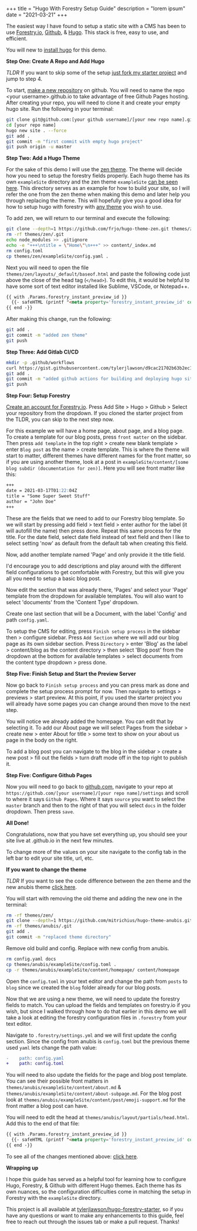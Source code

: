 +++
title = "Hugo With Forestry Setup Guide"
description = "lorem ipsum"
date = "2021-03-21"
+++

The easiest way I have found to setup a static site with a CMS has been to use [Forestry.io](https://forestry.io/), [Github](https://github.com), & [Hugo](https://gohugo.io/). This stack is free, easy to use, and efficient.

You will new to [install hugo](https://gohugo.io/getting-started/installing/) for this demo.

**Step One: Create A Repo and Add Hugo**

_TLDR_ If you want to skip some of the setup [just fork my starter project](https://github.com/tylerjlawson/hugo-forestry-starter) and jump to step 4.

To start, [make a new repository](https://github.com/new) on github. You will need to name the repo &lt;your username&gt;.github.io to take advantage of free Github Pages hosting. After creating your repo, you will need to clone it and create your empty hugo site. Run the following in your terminal:

```sh
git clone git@github.com:[your github username]/[your new repo name].git
cd [your repo name]
hugo new site . --force
git add .
git commit -m "first commit with empty hugo project"
git push origin -u master
```

**Step Two: Add a Hugo Theme**

For the sake of this demo I will use the [zen theme](https://themes.gohugo.io/hugo-theme-zen/). The theme will decide how you need to setup the forestry fields properly. Each hugo theme has its own `exampleSite` directory and the zen theme `exampleSite` [can be seen here](https://github.com/frjo/hugo-theme-zen/tree/main/exampleSite). This directory serves as an example for how to build your site, so I will refer the one from the zen theme when making this demo and later help you through replacing the theme. This will hopefully give you a good idea for how to setup hugo with forestry with [any theme](https://themes.gohugo.io) you wish to use.

To add zen, we will return to our terminal and execute the following:

```sh
git clone --depth=1 https://github.com/frjo/hugo-theme-zen.git themes/zen
rm -rf themes/zen/.git
echo node_modules >> .gitignore
echo -e "+++\ntitle = \"Home\"\n+++" >> content/_index.md
rm config.toml
cp themes/zen/exampleSite/config.yaml .
```

Next you will need to open the file `themes/zen/layouts/_default/baseof.html` and paste the following code just above the close of the head tag (`</head>`). To edit this, it would be helpful to have some sort of text editor installed like Sublime, VSCode, or Notepad++.

<!-- prettier-ignore-start -->
```html
{{ with .Params.forestry_instant_preview_id }}
  {{- safeHTML (printf "<meta property='forestry_instant_preview_id' content='%s'>" .) -}}
{{ end -}}
```
<!-- prettier-ignore-end -->

After making this change, run the following:

```sh
git add .
git commit -m "added zen theme"
git push
```

**Step Three: Add Gitlab CI/CD**

```sh
mkdir -p .github/workflows
curl https://gist.githubusercontent.com/tylerjlawson/d9cac21702b63b2ec119d3d7b6dc29c3/raw/6eb404ff10f09c475af9325b0d9fd9b42c627016/hugo_deploy.yml > .github/workflows/main.yml
git add .
git commit -m "added github actions for building and deploying hugo site"
git push
```

**Step Four: Setup Forestry**

[Create an account for Forestry.io](https://app.forestry.io/signup). Press Add Site > Hugo > Github > Select your repository from the dropdown. If you cloned the starter project from the TLDR, you can skip to the next step now.

For this example we will have a home page, about page, and a blog page. To create a template for our blog posts, press `front matter` on the sidebar. Then press `add template` in the top right > create new blank template > enter `Blog post` as the name > create template. This is where the theme will start to matter, different themes have different names for the front matter, so if you are using another theme, look at a post in `exampleSite/content/[some blog subdir (documentation for zen)]`. Here you will see front matter like this:

```md
+++
date = 2021-03-17T01:22:04Z
title = "Some Super Sweet Stuff"
author = "John Doe"
+++
```

These are the fields that we need to add to our Forestry blog template. So we will start by pressing add field > text field > enter author for the label (it will autofill the name) then press done. Repeat this same process for the title. For the date field, select date field instead of text field and then I like to select setting 'now' as default from the default tab when creating this field.

Now, add another template named 'Page' and only provide it the title field.

I'd encourage you to add descriptions and play around with the different field configurations to get comfortable with Forestry, but this will give you all you need to setup a basic blog post.

Now edit the section that was already there, 'Pages' and select your 'Page' template from the dropdown for available templates. You will also want to select 'documents' from the 'Content Type' dropdown.

Create one last section that will be a Document, with the label 'Config' and path `config.yaml`.

To setup the CMS for editing, press `Finish setup process` in the sidebar then > configure sidebar. Press `Add Section` where we will add our blog page as its own sidebar section. Press `Directory` > enter 'Blog' as the label > content/blog as the content directory > then select 'Blog post' from the dropdown at the bottom for available templates > select documents from the content type dropdown > press done.

**Step Five: Finish Setup and Start the Preview Server**

Now go back to `Finish setup process` and you can press mark as done and complete the setup process prompt for now. Then navigate to settings > previews > start preview. At this point, if you used the starter project you will already have some pages you can change around then move to the next step.

You will notice we already added the homepage. You can edit that by selecting it. To add our About page we will select Pages from the sidebar > create new > enter About for title > some text to show on your about us page in the body on the right.

To add a blog post you can navigate to the blog in the sidebar > create a new post > fill out the fields > turn draft mode off in the top right to publish it.

**Step Five: Configure Github Pages**

Now you will need to go back to [github.com](https://github.com), navigate to your repo at `https://github.com/[your username]/[your repo name]/settings` and scroll to where it says `Github Pages`. Where it says `source` you want to select the `master` branch and then to the right of that you will select `docs` in the folder dropdown. Then press `save`.

**All Done!**

Congratulations, now that you have set everything up, you should see your site live at <your username>.github.io in the next few minutes.

To change more of the values on your site navigate to the config tab in the left bar to edit your site title, url, etc.

**If you want to change the theme**

_TLDR_ If you want to see the code difference between the zen theme and the new anubis theme [click here](https://github.com/tylerjlawson/hugo-forestry-starter/compare/master...changeTheme).

You will start with removing the old theme and adding the new one in the terminal:

```sh
rm -rf themes/zen/
git clone --depth=1 https://github.com/mitrichius/hugo-theme-anubis.git themes/anubis
rm -rf themes/anubis/.git
git add .
git commit -m "replaced theme directory"
```

Remove old build and config. Replace with new config from anubis.

```sh
rm config.yaml docs
cp themes/anubis/exampleSite/config.toml .
cp -r themes/anubis/exampleSite/content/homepage/ content/homepage
```

Open the `config.toml` in your text editor and change the path from `posts` to `blog` since we created the `blog` folder already for our blog posts.

Now that we are using a new theme, we will need to update the forestry fields to match. You can upload the fields and templates on forestry.io if you wish, but since I walked through how to do that earlier in this demo we will take a look at editing the forestry configuration files in `.forestry` from your text editor.

Navigate to `.forestry/settings.yml` and we will first update the config section. Since the config from anubis is `config.toml` but the previous theme used `yaml` lets change the path value:

```diff
-    path: config.yaml
+    path: config.toml
```

You will need to also update the fields for the page and blog post template. You can see their possible front matters in `themes/anubis/exampleSite/content/about.md` & `themes/anubis/exampleSite/content/about-subpage.md`. For the blog post look at `themes/anubis/exampleSite/content/post/emoji-support.md` for the front matter a blog post can have.

You will need to edit the head at `themes/anubis/layout/partials/head.html`. Add this to the end of that file:

<!-- prettier-ignore-start -->
```html
{{ with .Params.forestry_instant_preview_id }}
  {{- safeHTML (printf "<meta property='forestry_instant_preview_id' content='%s'>" .) -}}
{{ end -}}
```
<!-- prettier-ignore-end -->

To see all of the changes mentioned above: [click here](https://github.com/tylerjlawson/hugo-forestry-starter/compare/master...changeTheme).

**Wrapping up**

I hope this guide has served as a helpful tool for learning how to configure Hugo, Forestry, & Github with different Hugo themes. Each theme has its own nuances, so the configuration difficulties come in matching the setup in Forestry with the `exampleSite` directory.

This project is all available at [tylerjlawson/hugo-forestry-starter](https://github.com/tylerjlawson/hugo-forestry-starter), so if you have any questions or want to make any enhancements to this guide, feel free to reach out through the issues tab or make a pull request. Thanks!
